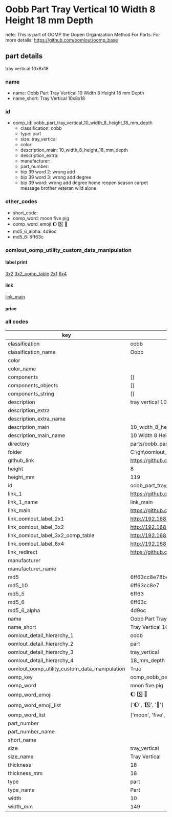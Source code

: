 # Oobb Part Tray Vertical 10 Width 8 Height 18 mm Depth  

note: This is part of OOMP the Oopen Organization Method For Parts. For more details: https://github.com/oomlout/oomp_base

##  part details
  



tray vertical 10x8x18



### name
* name: Oobb Part Tray Vertical 10 Width 8 Height 18 mm Depth
* name_short: Tray Vertical 10x8x18 
### id
* oomp_id: oobb_part_tray_vertical_10_width_8_height_18_mm_depth
  * classification: oobb
  * type: part
  * size: tray_vertical
  * color: 
  * description_main: 10_width_8_height_18_mm_depth
  * description_extra: 
  * manufacturer: 
  * part_number: 
  * bip 39 word 2: wrong add
  * bip 39 word 3: wrong add degree
  * bip 39 word: wrong add degree home reopen season carpet message brother veteran wild alone

### other_codes
* short_code: 
* oomp_word: moon five pig
* oomp_word_emoji :moon: :five: :pig:
* md5_6_alpha: 4d9oc
* md5_6: 6ff63c






### oomlout_oomp_utility_custom_data_manipulation
#### label print
[3x2](http://192.168.1.245:1112/?label=oomp%204d9oc)
[3x2_oomp_table](http://192.168.1.108:1112/?label=oomp%204d9oc)
[2x1](http://192.168.1.242:1112/?label=oomp%204d9oc)
[6x4](http://192.168.1.55:1112/?label=oomp%204d9oc)    

#### link

[link_main](https://github.com/oomlout/oomlout_oobb_version_4_generated_parts/tree/main/navigation_oomp/oobb/part/tray_vertical/10_width_8_height_18_mm_depth/part)                              

#### price







### all codes 
| key | value |  
| --- | --- |  
| classification | oobb |  
| classification_name | Oobb |  
| color |  |  
| color_name |  |  
| components | [] |  
| components_objects | [] |  
| components_string | [] |  
| description | tray vertical 10x8x18 |  
| description_extra |  |  
| description_extra_name |  |  
| description_main | 10_width_8_height_18_mm_depth |  
| description_main_name | 10 Width 8 Height 18 mm Depth |  
| directory | parts/oobb_part_tray_vertical_10_width_8_height_18_mm_depth |  
| folder | C:\gh\oomlout_oobb_version_4_generated_parts\parts\oobb_part_tray_vertical_10_width_8_height_18_mm_depth |  
| github_link | https://github.com/oomlout/oomlout_oomp_part_src/tree/main/parts/oobb_part_tray_vertical_10_width_8_height_18_mm_depth |  
| height | 8 |  
| height_mm | 119 |  
| id | oobb_part_tray_vertical_10_width_8_height_18_mm_depth |  
| link_1 | https://github.com/oomlout/oomlout_oobb_version_4_generated_parts/tree/main/navigation_oomp/oobb/part/tray_vertical/10_width_8_height_18_mm_depth/part |  
| link_1_name | link_main |  
| link_main | https://github.com/oomlout/oomlout_oobb_version_4_generated_parts/tree/main/navigation_oomp/oobb/part/tray_vertical/10_width_8_height_18_mm_depth/part |  
| link_oomlout_label_2x1 | http://192.168.1.242:1112/?label=oomp%204d9oc |  
| link_oomlout_label_3x2 | http://192.168.1.245:1112/?label=oomp%204d9oc |  
| link_oomlout_label_3x2_oomp_table | http://192.168.1.108:1112/?label=oomp%204d9oc |  
| link_oomlout_label_6x4 | http://192.168.1.55:1112/?label=oomp%204d9oc |  
| link_redirect | https://github.com/oomlout/oomlout_oobb_version_4_generated_parts/tree/main/parts/oobb_tray_vertical_10_08_18 |  
| manufacturer |  |  
| manufacturer_name |  |  
| md5 | 6ff63cc8e78be45b08db36d07380cff5 |  
| md5_10 | 6ff63cc8e7 |  
| md5_5 | 6ff63 |  
| md5_6 | 6ff63c |  
| md5_6_alpha | 4d9oc |  
| name | Oobb Part Tray Vertical 10 Width 8 Height 18 mm Depth |  
| name_short | Tray Vertical 10x8x18  |  
| oomlout_detail_hierarchy_1 | oobb |  
| oomlout_detail_hierarchy_2 | part |  
| oomlout_detail_hierarchy_3 | tray_vertical |  
| oomlout_detail_hierarchy_4 | 18_mm_depth |  
| oomlout_oomp_utility_custom_data_manipulation | True |  
| oomp_key | oomp_oobb_part_tray_vertical_10_width_8_height_18_mm_depth |  
| oomp_word | moon five pig |  
| oomp_word_emoji | :moon: :five: :pig: |  
| oomp_word_emoji_list | [':moon:', ':five:', ':pig:'] |  
| oomp_word_list | ['moon', 'five', 'pig'] |  
| part_number |  |  
| part_number_name |  |  
| short_name |  |  
| size | tray_vertical |  
| size_name | Tray Vertical |  
| thickness | 18 |  
| thickness_mm | 18 |  
| type | part |  
| type_name | Part |  
| width | 10 |  
| width_mm | 149 |  

